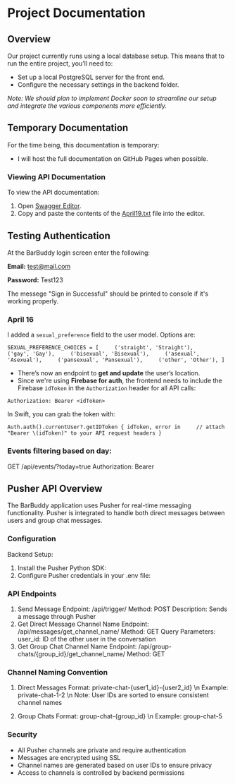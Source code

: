 # Project Documentation

## Overview

Our project currently runs using a local database setup. This means that to run the entire project, you'll need to:

- Set up a local PostgreSQL server for the front end.
- Configure the necessary settings in the backend folder.

*Note: We should plan to implement Docker soon to streamline our setup and integrate the various components more efficiently.*

## Temporary Documentation

For the time being, this documentation is temporary:

- I will host the full documentation on GitHub Pages when possible.
  
### Viewing API Documentation

To view the API documentation:

1. Open [Swagger Editor](https://editor-next.swagger.io/).
2. Copy and paste the contents of the [April19.txt](https://github.com/user-attachments/files/19839784/April19.txt) file into the editor.

## Testing Authentication
At the BarBuddy login screen enter the following:

**Email:** test@mail.com

**Password:** Test123

The messege "Sign in Successful" should be printed to console if it's working properly.


### April 16
I added a `sexual_preference` field to the user model. Options are:

`SEXUAL_PREFERENCE_CHOICES = [     ('straight', 'Straight'),     ('gay', 'Gay'),     ('bisexual', 'Bisexual'),     ('asexual', 'Asexual'),     ('pansexual', 'Pansexual'),     ('other', 'Other'), ]`

- There’s now an endpoint to **get and update** the user’s location.
- Since we're using **Firebase for auth**, the frontend needs to include the Firebase `idToken` in the `Authorization` header for all API calls:

`Authorization: Bearer <idToken>`

In Swift, you can grab the token with:

`Auth.auth().currentUser?.getIDToken { idToken, error in     // attach "Bearer \(idToken)" to your API request headers }`


### Events filtering based on day: 

GET /api/events/?today=true
Authorization: Bearer <token>

## Pusher API Overview
The BarBuddy application uses Pusher for real-time messaging functionality. Pusher is integrated to handle both direct messages between users and group chat messages.

### Configuration
Backend Setup:
1. Install the Pusher Python SDK:
2. Configure Pusher credentials in your .env file:

### API Endpoints
1. Send Message
Endpoint: /api/trigger/
Method: POST
Description: Sends a message through Pusher
3. Get Direct Message Channel Name
Endpoint: /api/messages/get_channel_name/
Method: GET
Query Parameters:
user_id: ID of the other user in the conversation
4. Get Group Chat Channel Name
Endpoint: /api/group-chats/{group_id}/get_channel_name/
Method: GET

### Channel Naming Convention
1. Direct Messages
Format: private-chat-{user1_id}-{user2_id} \n
Example: private-chat-1-2 \n
Note: User IDs are sorted to ensure consistent channel names

2. Group Chats
Format: group-chat-{group_id} \n
Example: group-chat-5

### Security
- All Pusher channels are private and require authentication
- Messages are encrypted using SSL
- Channel names are generated based on user IDs to ensure privacy
- Access to channels is controlled by backend permissions
